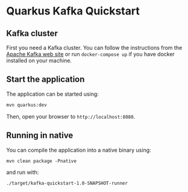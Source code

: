 Quarkus Kafka Quickstart
========================

## Kafka cluster

First you need a Kafka cluster. You can follow the instructions from the [Apache Kafka web site](https://kafka.apache.org/quickstart) or run `docker-compose up` if you have docker installed on your machine.

## Start the application

The application can be started using: 

```bash
mvn quarkus:dev
```  

Then, open your browser to `http://localhost:8080`.

## Running in native

You can compile the application into a native binary using:

`mvn clean package -Pnative`

and run with:

`./target/kafka-quickstart-1.0-SNAPSHOT-runner` 

